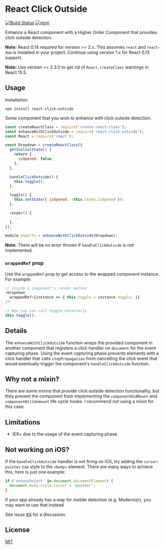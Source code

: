 # React Click Outside

[![Build Status](https://travis-ci.org/kentor/react-click-outside.svg)](https://travis-ci.org/kentor/react-click-outside) [![npm](https://img.shields.io/npm/v/react-click-outside.svg)](https://www.npmjs.com/package/react-click-outside)

Enhance a React component with a Higher Order Component that provides click
outside detection.

**Note:** React 0.14 required for version >= 2.x. This assumes `react` and
`react-dom` is installed in your project. Continue using version 1.x for React
0.13 support.

**Note:** Use version >= 2.3.0 to get rid of `React.createClass`
warnings in React 15.5.

## Usage

Installation:

```
npm install react-click-outside
```

Some component that you wish to enhance with click outside detection:

```js
const createReactClass = require('create-react-class');
const enhanceWithClickOutside = require('react-click-outside');
const React = require('react');

const Dropdown = createReactClass({
  getInitialState() {
    return {
      isOpened: false,
    };
  },

  handleClickOutside() {
    this.toggle();
  },

  toggle() {
    this.setState({ isOpened: !this.state.isOpened });
  },

  render() {
    ...
  },
});

module.exports = enhanceWithClickOutside(Dropdown);
```

**Note:** There will be no error thrown if `handleClickOutside` is not
implemented.

### `wrappedRef` prop

Use the `wrappedRef` prop to get access to the wrapped component instance. For
example:

```js
// Inside a component's render method
<Dropdown
  wrappedRef={instance => { this.toggle = instance.toggle; }}
/>

// Now you can call toggle externally
this.toggle();
```

## Details

The `enhanceWithClickOutside` function wraps the provided component in another
component that registers a click handler on `document` for the event capturing
phase. Using the event capturing phase prevents elements with a click handler
that calls `stopPropagation` from cancelling the click event that would
eventually trigger the component's `handleClickOutside` function.

## Why not a mixin?

There are some mixins that provide click outside detection functionality, but
they prevent the component from implementing the  `componentDidMount` and
`componentWillUnmount` life cycle hooks. I recommend not using a mixin for this
case.

## Limitations

- IE9+ due to the usage of the event capturing phase.

## Not working on iOS?

If the `handleClickOutside` handler is not firing on iOS, try adding the
`cursor: pointer` css style to the `<body>` element. There are many ways to
achieve this, here is just one example:

```js
if ('ontouchstart' in document.documentElement) {
  document.body.style.cursor = 'pointer';
}
```

If your app already has a way for mobile detection (e.g. Modernizr), you may
want to use that instead.


See issue [#4][i] for a discussion.

## License

[MIT](LICENSE.txt)

[i]: https://github.com/kentor/react-click-outside/issues/4
